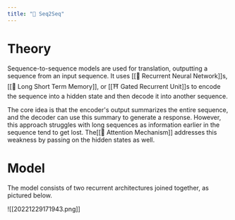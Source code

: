 ```yaml
---
title: "🧵 Seq2Seq"
---
```

# Theory
Sequence-to-sequence models are used for translation, outputting a sequence from an input sequence. It uses [[💬 Recurrent Neural Network]]s, [[🎥 Long Short Term Memory]], or [[⛩️ Gated Recurrent Unit]]s to encode the sequence into a hidden state and then decode it into another sequence.

The core idea is that the encoder's output summarizes the entire sequence, and the decoder can use this summary to generate a response. However, this approach struggles with long sequences as information earlier in the sequence tend to get lost. The[[🚨 Attention Mechanism]] addresses this weakness by passing on the hidden states as well.

# Model
The model consists of two recurrent architectures joined together, as pictured below.

![[20221229171943.png]]